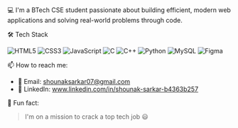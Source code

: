 💻 I'm a BTech CSE student passionate about building efficient, modern web applications and solving real-world problems through code.

🛠️ Tech Stack

![HTML5](https://img.shields.io/badge/-E34F26?style=for-the-badge&logo=html5&logoColor=white)
![CSS3](https://img.shields.io/badge/-1572B6?style=for-the-badge&logo=css3&logoColor=white)
![JavaScript](https://img.shields.io/badge/-F7DF1E?style=for-the-badge&logo=javascript&logoColor=black)
![C](https://img.shields.io/badge/-00599C?style=for-the-badge&logo=c&logoColor=white)
![C++](https://img.shields.io/badge/-00599C?style=for-the-badge&logo=c%2B%2B&logoColor=white)
![Python](https://img.shields.io/badge/-3776AB?style=for-the-badge&logo=python&logoColor=white)
![MySQL](https://img.shields.io/badge/-4479A1?style=for-the-badge&logo=mysql&logoColor=white)
![Figma](https://img.shields.io/badge/-F24E1E?style=for-the-badge&logo=figma&logoColor=white)


📫 How to reach me:
- 📧 Email: shounaksarkar07@gmail.com
- 💼 LinkedIn: www.linkedin.com/in/shounak-sarkar-b4363b257

🎯 Fun fact:
> I'm on a mission to crack a top tech job 😃

<!---
shounakhere/shounakhere is a ✨ special ✨ repository because its `README.md` (this file) appears on your GitHub profile.
You can click the Preview link to take a look at your changes.
--->
